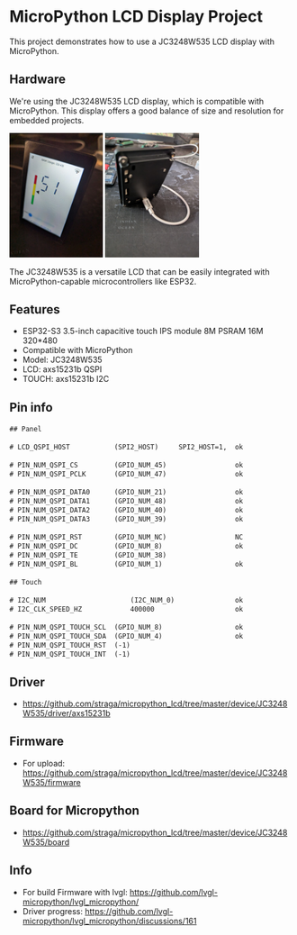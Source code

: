 # MicroPython LCD Display Project

This project demonstrates how to use a JC3248W535 LCD display with MicroPython.

## Hardware

We're using the JC3248W535 LCD display, which is compatible with MicroPython. This display offers a good balance of size and resolution for embedded projects.

<img src="./doc/lcd_1.jpg" alt="LCD Front View" width="33%" />
<img src="./doc/lcd_2.jpg" alt="LCD Back View" width="33%" />

The JC3248W535 is a versatile LCD that can be easily integrated with MicroPython-capable microcontrollers like ESP32.

## Features
- ESP32-S3 3.5-inch capacitive touch IPS module 8M PSRAM 16M 320*480
- Compatible with MicroPython
- Model: JC3248W535
- LCD: axs15231b QSPI
- TOUCH: axs15231b I2C

## Pin info

```
## Panel

# LCD_QSPI_HOST           (SPI2_HOST)     SPI2_HOST=1,  ok

# PIN_NUM_QSPI_CS         (GPIO_NUM_45)                 ok
# PIN_NUM_QSPI_PCLK       (GPIO_NUM_47)                 ok

# PIN_NUM_QSPI_DATA0      (GPIO_NUM_21)                 ok
# PIN_NUM_QSPI_DATA1      (GPIO_NUM_48)                 ok
# PIN_NUM_QSPI_DATA2      (GPIO_NUM_40)                 ok
# PIN_NUM_QSPI_DATA3      (GPIO_NUM_39)                 ok

# PIN_NUM_QSPI_RST        (GPIO_NUM_NC)                 NC
# PIN_NUM_QSPI_DC         (GPIO_NUM_8)                  ok
# PIN_NUM_QSPI_TE         (GPIO_NUM_38)
# PIN_NUM_QSPI_BL         (GPIO_NUM_1)                  ok

## Touch

# I2C_NUM                     (I2C_NUM_0)               ok
# I2C_CLK_SPEED_HZ            400000                    ok

# PIN_NUM_QSPI_TOUCH_SCL  (GPIO_NUM_8)                  ok
# PIN_NUM_QSPI_TOUCH_SDA  (GPIO_NUM_4)                  ok
# PIN_NUM_QSPI_TOUCH_RST  (-1)
# PIN_NUM_QSPI_TOUCH_INT  (-1)

```
## Driver
- https://github.com/straga/micropython_lcd/tree/master/device/JC3248W535/driver/axs15231b

## Firmware
- For upload: https://github.com/straga/micropython_lcd/tree/master/device/JC3248W535/firmware

## Board for Micropython
- https://github.com/straga/micropython_lcd/tree/master/device/JC3248W535/board

## Info


- For build Firmware with lvgl: https://github.com/lvgl-micropython/lvgl_micropython/
- Driver progress: https://github.com/lvgl-micropython/lvgl_micropython/discussions/161
